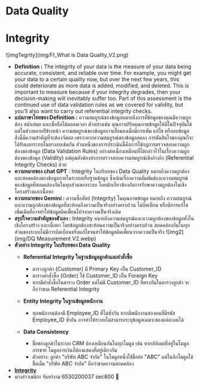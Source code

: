 # Data Quality

# Integrity
![imgTegrity](img/FI_What is Data Quality_V2.png)
- **Definition :** The integrity of your data is the measure of your data being accurate, consistent, and reliable over time. For example, 
               you might get your data to a certain quality now, but over the next few years, this could deteriorate as more data is added, 
               modified, and deleted.
               This is important to measure because if your integrity degrades, then your decision-making will inevitably suffer too.
               Part of this assessment is the continued use of data validation rules as we covered for validity, but you’ll also want to carry out referential integrity checks.
- **แปลภาษาไทยของ Definition :** ความสมบูรณ์ของข้อมูลหมายถึงการที่ข้อมูลของคุณมีความถูกต้อง สม่ำเสมอ และเชื่อถือได้ตลอดเวลา ตัวอย่างเช่น คุณอาจปรับคุณภาพข้อมูลให้ดีในปัจจุบันได้ แต่ในช่วงหลายปีข้างหน้า ความสมบูรณ์ของข้อมูลอาจเสื่อมลงเมื่อมีการเพิ่ม แก้ไข หรือลบข้อมูล
                              สิ่งนี้มีความสำคัญที่จะต้องวัดผล เพราะหากความสมบูรณ์ของข้อมูลลดลง การตัดสินใจของคุณก็จะได้รับผลกระทบในทางลบเช่นกัน 
                              ส่วนหนึ่งของการประเมินนี้คือการใช้กฎการตรวจสอบความถูกต้องของข้อมูล (Data Validation Rules) อย่างต่อเนื่องเหมือนที่ได้กล่าวไว้ในเรื่องความถูกต้องของข้อมูล (Validity) แต่คุณยังต้องทำการตรวจสอบความสมบูรณ์เชิงอ้างอิง (Referential Integrity Checks) ด้วย
- **ความหมายของ chat GPT** : Integrity ในบริบทของ Data Quality หมายถึงความถูกต้องและสอดคล้องของข้อมูลภายในระบบหรือฐานข้อมูล ซึ่งเน้นเรื่องความสัมพันธ์และความสมบูรณ์ของข้อมูลที่สอดคล้องกันในทุกส่วนของระบบ โดยมักเกี่ยวข้องกับการรักษาความถูกต้องในเชิงโครงสร้างและเนื้อหา
- **ความหมายของ Gemini :** ความซื่อสัตย์ (Integrity) ในคุณภาพข้อมูล หมายถึง ความสมบูรณ์และความถูกต้องของข้อมูลที่สะท้อนถึงความเป็นจริงอย่างครบถ้วน ไม่บิดเบือน หรือมีการแก้ไขเพิ่มเติมที่อาจทำให้ข้อมูลผิดเพี้ยนไปจากความเป็นจริงเดิม
- **สรุปใจความสำคัญของตัวเอง :** Integrity หมายถึงความสมบูรณ์และความถูกต้องของข้อมูลทั้งในเชิงโครงสร้าง และเนื้อหา โดยข้อมูลต้องสะท้อนความเป็นจริงอย่างครบถ้วน สอดคล้องกันในทุกส่วนของระบบไม่มีการบิดเบือนหรือแก้ไขจนทำให้ข้อมูลผิดเพี้ยนจากความเป็นจริง
![img2](img/DQ Measurement V2.webp)
- **ตัวอย่าง Integrity ในบริบทของ Data Quality**
  - **Referential Integrity ในฐานข้อมูลลูกค้าและคำสั่งซื้อ**
    - ตารางลูกค้า (Customer) มี Primary Key เป็น Customer_ID
    - ตารางคำสั่งซื้อ (Order) ใช้ Customer_ID เป็น Foreign Key
    - หากมีคำสั่งซื้อในตาราง Order แต่ไม่มี Customer_ID ที่ตรงกันในตารางลูกค้า จะถือว่าขาด Referential Integrity

  - **Entity Integrity ในฐานข้อมูลพนักงาน**
    - ทุกพนักงานต้องมี Employee_ID ที่ไม่ซ้ำกัน
    หากมีพนักงานสองคนที่มีรหัส Employee_ID ซ้ำกัน อาจทำให้ระบบไม่สามารถระบุข้อมูลเฉพาะของแต่ละคนได้

  - **Data Consistency**
    - ชื่อของลูกค้าในระบบ CRM ต้องเหมือนกันในทุกโมดูล เช่น หากอัปเดตที่อยู่ในโมดูลการขาย โมดูลการเงินก็ต้องแสดงที่อยู่เดียวกัน
    - ตัวอย่าง: ลูกค้า "บริษัท ABC จำกัด" ในโมดูลหนึ่งใช้ชื่อย่อ "ABC" แต่ในอีกโมดูลใช้ชื่อเต็ม "บริษัท ABC จำกัด" ถือว่าขาดความสอดคล้อง
- **[Integrity](https://www.ovaledge.com/blog/data-quality-metrics)**
- นางสาวเขมิกา จันทร์งาม 6530200037 sec800 🍐
